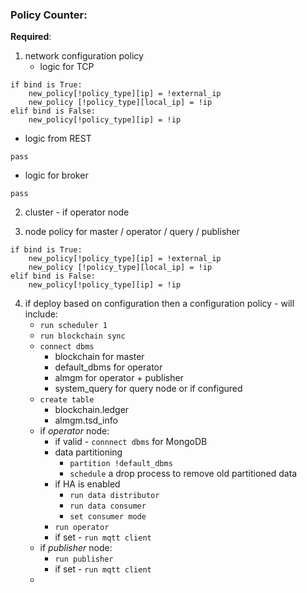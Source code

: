 ### Policy Counter: 
**Required**: 
1. network configuration policy
   * logic for TCP
```commandline
if bind is True:
    new_policy[!policy_type][ip] = !external_ip
    new_policy [!policy_type][local_ip] = !ip
elif bind is False: 
    new_policy[!policy_type][ip] = !ip
```
   * logic from REST
```commandline
pass
```
  * logic for broker
```commandline
pass
```
2. cluster - if operator node

3. node policy for master / operator / query / publisher
```commandline
if bind is True:
    new_policy[!policy_type][ip] = !external_ip
    new_policy [!policy_type][local_ip] = !ip
elif bind is False: 
    new_policy[!policy_type][ip] = !ip
```
4. if deploy based on configuration then a configuration policy - will include: 
   * `run scheduler 1`
   * `run blockchain sync`
   * `connect dbms`
     * blockchain for master 
     * default_dbms for operator 
     * almgm for operator + publisher 
     * system_query for query node or if configured
   * `create table` 
     * blockchain.ledger
     * almgm.tsd_info
   * if _operator_ node:
     * if valid - `connnect dbms` for MongoDB 
     * data partitioning
       * `partition !default_dbms`
       * `schedule` a drop process to remove old partitioned data  
     * if HA is enabled
       *  `run data distributor`
       * `run data consumer` 
       * `set consumer mode`
     * `run operator`
     * if set - `run mqtt client`
   * if _publisher_ node: 
     * `run publisher` 
     * if set - `run mqtt client`
   * 
